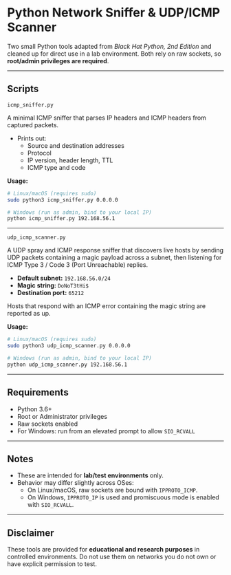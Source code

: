 # Python Network Sniffer & UDP/ICMP Scanner

Two small Python tools adapted from *Black Hat Python, 2nd Edition* and cleaned up for direct use in a lab environment. Both rely on raw sockets, so **root/admin privileges are required**.

------------------------------------------------------------------------

## Scripts

 `icmp_sniffer.py`

A minimal ICMP sniffer that parses IP headers and ICMP headers from captured packets.

-   Prints out:
    -   Source and destination addresses
    -   Protocol
    -   IP version, header length, TTL
    -   ICMP type and code

**Usage:**

``` bash
# Linux/macOS (requires sudo)
sudo python3 icmp_sniffer.py 0.0.0.0

# Windows (run as admin, bind to your local IP)
python icmp_sniffer.py 192.168.56.1
```

------------------------------------------------------------------------

`udp_icmp_scanner.py`

A UDP spray and ICMP response sniffer that discovers live hosts by sending UDP packets containing a magic payload across a subnet, then listening for ICMP Type 3 / Code 3 (Port Unreachable) replies.

-   **Default subnet:** `192.168.56.0/24`
-   **Magic string:** `DoNoT3tHi$`
-   **Destination port:** `65212`

Hosts that respond with an ICMP error containing the magic string are reported as up.

**Usage:**

``` bash
# Linux/macOS (requires sudo)
sudo python3 udp_icmp_scanner.py 0.0.0.0

# Windows (run as admin, bind to your local IP)
python udp_icmp_scanner.py 192.168.56.1
```

------------------------------------------------------------------------

## Requirements

-   Python 3.6+
-   Root or Administrator privileges
-   Raw sockets enabled
-   For Windows: run from an elevated prompt to allow `SIO_RCVALL`

------------------------------------------------------------------------

## Notes

-   These are intended for **lab/test environments** only.
-   Behavior may differ slightly across OSes:
    -   On Linux/macOS, raw sockets are bound with `IPPROTO_ICMP`.
    -   On Windows, `IPPROTO_IP` is used and promiscuous mode is enabled
        with `SIO_RCVALL`.

------------------------------------------------------------------------

## Disclaimer

These tools are provided for **educational and research purposes** in controlled environments.
Do not use them on networks you do not own or have explicit permission to test.
